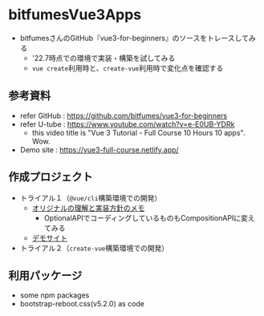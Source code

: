 # bitfumesVue3Apps
- bitfumesさんのGitHub『vue3-for-beginners』のソースをトレースしてみる
  - '22.7時点での環境で実装・構築を試してみる
  - `vue create`利用時と、`create-vue`利用時で変化点を確認する

## 参考資料
- refer GitHub : https://github.com/bitfumes/vue3-for-beginners
- refer U-tube : https://www.youtube.com/watch?v=e-E0UB-YDRk
  - this video title is "Vue 3 Tutorial - Full Course 10 Hours 10 apps". Wow.
- Demo site : https://vue3-full-course.netlify.app/

## 作成プロジェクト
- トライアル１（`@vue/cli`構築環境での開発）
  - [オリジナルの理解と実装方針のメモ](11_vue-create-app/README.md)
    - OptionalAPIでコーディングしているものもCompositionAPIに変えてみる
  - [デモサイト](https://bitfumesvue3apps.web.app)
- トライアル２（`create-vue`構築環境での開発）

## 利用パッケージ
- some npm packages
- bootstrap-reboot.css(v5.2.0) as code

<!-- EOF -->